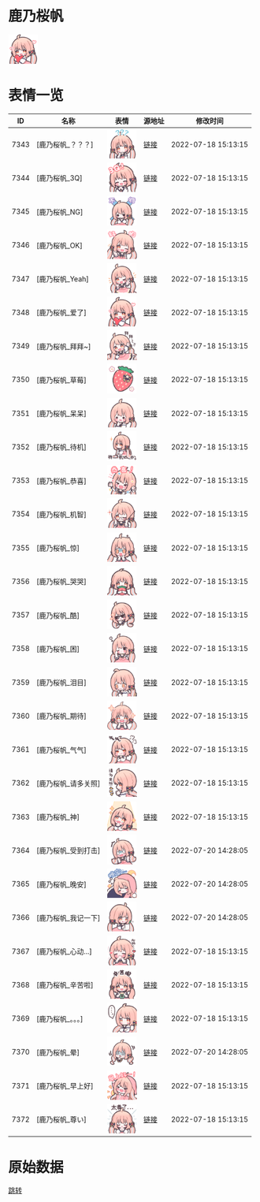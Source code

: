 # 鹿乃桜帆

<img src="./cover.png" height="60" alt="cover" />

# 表情一览

|ID|名称|表情|源地址|修改时间|
|----|----|----|----|----|
|7343|[鹿乃桜帆_？？？]|<img src="./pic/007343_%5B鹿乃桜帆_？？？%5D.png" height="60" alt="？？？"/>|[链接](http://i0.hdslb.com/bfs/emote/2ca647bfe49db27c24842b1ae2c817ae450260fa.png)|2022-07-18 15:13:15|
|7344|[鹿乃桜帆_3Q]|<img src="./pic/007344_%5B鹿乃桜帆_3Q%5D.png" height="60" alt="3Q"/>|[链接](http://i0.hdslb.com/bfs/emote/9bee9ccc87c3ffe392e5572c4f67dae92a031e35.png)|2022-07-18 15:13:15|
|7345|[鹿乃桜帆_NG]|<img src="./pic/007345_%5B鹿乃桜帆_NG%5D.png" height="60" alt="NG"/>|[链接](http://i0.hdslb.com/bfs/emote/87c788aa57588c6dac5f15cf02528e584af63307.png)|2022-07-18 15:13:15|
|7346|[鹿乃桜帆_OK]|<img src="./pic/007346_%5B鹿乃桜帆_OK%5D.png" height="60" alt="OK"/>|[链接](http://i0.hdslb.com/bfs/emote/9ab476bd21b8a2a4d5cc6191bc454c1d231e2fb7.png)|2022-07-18 15:13:15|
|7347|[鹿乃桜帆_Yeah]|<img src="./pic/007347_%5B鹿乃桜帆_Yeah%5D.png" height="60" alt="Yeah"/>|[链接](http://i0.hdslb.com/bfs/emote/846a864c294836497b48119510072ab2d8ba25f3.png)|2022-07-18 15:13:15|
|7348|[鹿乃桜帆_爱了]|<img src="./pic/007348_%5B鹿乃桜帆_爱了%5D.png" height="60" alt="爱了"/>|[链接](http://i0.hdslb.com/bfs/emote/288a46859bc501230576a21419b33d4009a7a3b6.png)|2022-07-18 15:13:15|
|7349|[鹿乃桜帆_拜拜~]|<img src="./pic/007349_%5B鹿乃桜帆_拜拜~%5D.png" height="60" alt="拜拜~"/>|[链接](http://i0.hdslb.com/bfs/emote/d93839552bfffeccf9fe8a70e44551a69c64fb48.png)|2022-07-18 15:13:15|
|7350|[鹿乃桜帆_草莓]|<img src="./pic/007350_%5B鹿乃桜帆_草莓%5D.png" height="60" alt="草莓"/>|[链接](http://i0.hdslb.com/bfs/emote/4db30d2f9bb0c08f8cc028a4d25e5272d7cb8251.png)|2022-07-18 15:13:15|
|7351|[鹿乃桜帆_呆呆]|<img src="./pic/007351_%5B鹿乃桜帆_呆呆%5D.png" height="60" alt="呆呆"/>|[链接](http://i0.hdslb.com/bfs/emote/5adde50fae28fa100fc0ec7e23f76d764296cfed.png)|2022-07-18 15:13:15|
|7352|[鹿乃桜帆_待机]|<img src="./pic/007352_%5B鹿乃桜帆_待机%5D.png" height="60" alt="待机"/>|[链接](http://i0.hdslb.com/bfs/emote/62e59e09b81b2f90b8a3a4385841fbeb8fe9a016.png)|2022-07-18 15:13:15|
|7353|[鹿乃桜帆_恭喜]|<img src="./pic/007353_%5B鹿乃桜帆_恭喜%5D.png" height="60" alt="恭喜"/>|[链接](http://i0.hdslb.com/bfs/emote/584dae2f7faf4ee160c389e4ba0eebfb26aeb910.png)|2022-07-18 15:13:15|
|7354|[鹿乃桜帆_机智]|<img src="./pic/007354_%5B鹿乃桜帆_机智%5D.png" height="60" alt="机智"/>|[链接](http://i0.hdslb.com/bfs/emote/6d3e5af6f2849333c3465fa4ee23afa3745d911a.png)|2022-07-18 15:13:15|
|7355|[鹿乃桜帆_惊]|<img src="./pic/007355_%5B鹿乃桜帆_惊%5D.png" height="60" alt="惊"/>|[链接](http://i0.hdslb.com/bfs/emote/b945fc60b60467fc80b1e18ba4ea6d8c7b3ae0f9.png)|2022-07-18 15:13:15|
|7356|[鹿乃桜帆_哭哭]|<img src="./pic/007356_%5B鹿乃桜帆_哭哭%5D.png" height="60" alt="哭哭"/>|[链接](http://i0.hdslb.com/bfs/emote/8dbac2876f509cd94a9dd197030daa32d31a462f.png)|2022-07-18 15:13:15|
|7357|[鹿乃桜帆_酷]|<img src="./pic/007357_%5B鹿乃桜帆_酷%5D.png" height="60" alt="酷"/>|[链接](http://i0.hdslb.com/bfs/emote/ec5eb4d6ff040b617e6585da03baba2ea8cdb94c.png)|2022-07-18 15:13:15|
|7358|[鹿乃桜帆_困]|<img src="./pic/007358_%5B鹿乃桜帆_困%5D.png" height="60" alt="困"/>|[链接](http://i0.hdslb.com/bfs/emote/2683a5c1035c616ce66939b36992086ad4c83246.png)|2022-07-18 15:13:15|
|7359|[鹿乃桜帆_泪目]|<img src="./pic/007359_%5B鹿乃桜帆_泪目%5D.png" height="60" alt="泪目"/>|[链接](http://i0.hdslb.com/bfs/emote/4d8ae9b324f0d381ae8d5a5a4e6ed30df909a700.png)|2022-07-18 15:13:15|
|7360|[鹿乃桜帆_期待]|<img src="./pic/007360_%5B鹿乃桜帆_期待%5D.png" height="60" alt="期待"/>|[链接](http://i0.hdslb.com/bfs/emote/5ae064b9deefdce14129d24659f0ee605a0e341b.png)|2022-07-18 15:13:15|
|7361|[鹿乃桜帆_气气]|<img src="./pic/007361_%5B鹿乃桜帆_气气%5D.png" height="60" alt="气气"/>|[链接](http://i0.hdslb.com/bfs/emote/b15be29218d8a0eb029e9c57be7a3081da920288.png)|2022-07-18 15:13:15|
|7362|[鹿乃桜帆_请多关照]|<img src="./pic/007362_%5B鹿乃桜帆_请多关照%5D.png" height="60" alt="请多关照"/>|[链接](http://i0.hdslb.com/bfs/emote/f423dcbe31accb9f758eaaee28b521d2cac86a2c.png)|2022-07-18 15:13:15|
|7363|[鹿乃桜帆_神]|<img src="./pic/007363_%5B鹿乃桜帆_神%5D.png" height="60" alt="神"/>|[链接](http://i0.hdslb.com/bfs/emote/863c349b44abb098fecac479772f23ef1edd10f5.png)|2022-07-18 15:13:15|
|7364|[鹿乃桜帆_受到打击]|<img src="./pic/007364_%5B鹿乃桜帆_受到打击%5D.png" height="60" alt="受到打击"/>|[链接](http://i0.hdslb.com/bfs/emote/a6cae5d4f55e9715936f48b4aebb5fb11eb5f644.png)|2022-07-20 14:28:05|
|7365|[鹿乃桜帆_晚安]|<img src="./pic/007365_%5B鹿乃桜帆_晚安%5D.png" height="60" alt="晚安"/>|[链接](http://i0.hdslb.com/bfs/emote/2a4786ccbabf1ac71e3788c41e3b9790344f2970.png)|2022-07-20 14:28:05|
|7366|[鹿乃桜帆_我记一下]|<img src="./pic/007366_%5B鹿乃桜帆_我记一下%5D.png" height="60" alt="我记一下"/>|[链接](http://i0.hdslb.com/bfs/emote/db699d8e8d7ba8ff63967db8666ea38a16c47d64.png)|2022-07-20 14:28:05|
|7367|[鹿乃桜帆_心动...]|<img src="./pic/007367_%5B鹿乃桜帆_心动...%5D.png" height="60" alt="心动..."/>|[链接](http://i0.hdslb.com/bfs/emote/e4b981d08e08fa9470ab27a31017f1bebf27b5ed.png)|2022-07-18 15:13:15|
|7368|[鹿乃桜帆_辛苦啦]|<img src="./pic/007368_%5B鹿乃桜帆_辛苦啦%5D.png" height="60" alt="辛苦啦"/>|[链接](http://i0.hdslb.com/bfs/emote/fafe6c91ede1332f52aa2143859f0797cf72cfd2.png)|2022-07-18 15:13:15|
|7369|[鹿乃桜帆_。。。]|<img src="./pic/007369_%5B鹿乃桜帆_。。。%5D.png" height="60" alt="。。。"/>|[链接](http://i0.hdslb.com/bfs/emote/265fab694a935504ca576e4022dd1f4198cb0f3f.png)|2022-07-18 15:13:15|
|7370|[鹿乃桜帆_晕]|<img src="./pic/007370_%5B鹿乃桜帆_晕%5D.png" height="60" alt="晕"/>|[链接](http://i0.hdslb.com/bfs/emote/c1861fce7b55124f48986883117c7a5398272c10.png)|2022-07-20 14:28:05|
|7371|[鹿乃桜帆_早上好]|<img src="./pic/007371_%5B鹿乃桜帆_早上好%5D.png" height="60" alt="早上好"/>|[链接](http://i0.hdslb.com/bfs/emote/1b58aba1d2e1372a8c4b7e49cb420db738bce414.png)|2022-07-18 15:13:15|
|7372|[鹿乃桜帆_尊い]|<img src="./pic/007372_%5B鹿乃桜帆_尊い%5D.png" height="60" alt="尊い"/>|[链接](http://i0.hdslb.com/bfs/emote/8d5e2d74b620fe456d016cd8ffe0fd4178cb853a.png)|2022-07-18 15:13:15|

# 原始数据

[跳转](./raw.json)

